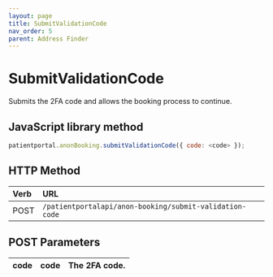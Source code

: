 ```yaml
---
layout: page
title: SubmitValidationCode
nav_order: 5
parent: Address Finder
---
```


# SubmitValidationCode

Submits the 2FA code and allows the booking process to continue.

## JavaScript library method

```javascript
patientportal.anonBooking.submitValidationCode({ code: <code> });
```

## HTTP Method

| Verb | URL                                               |
|:-----|:--------------------------------------------------|
| POST | `/patientportalapi/anon-booking/submit-validation-code` |

## POST Parameters

| code | code | The 2FA code. |
| --- | --- | --- |
